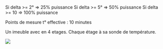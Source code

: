 Si delta >= 2° => 25% puissance
Si delta >= 5° => 50% puissance
Si delta >= 10 => 100% puissance

Points de mesure t° effective : 10 minutes

Un imeuble avec en 4 etages. Chaque étage à sa sonde de température.

![](images/grafcet_souflerie.png)